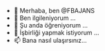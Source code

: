 - 👋 Merhaba, ben @FBAJANS
- 👀 Ben ilgileniyorum ...
- 🌱 Şu anda öğreniyorum ...
- 💞️ İşbirliği yapmak istiyorum ...
- 📫 Bana nasıl ulaşırsınız...
